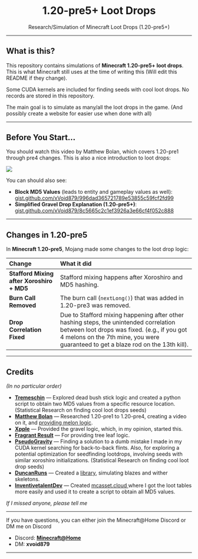 <div align="center">
  <h1 style="margin-top: 0">1.20-pre5+ Loot Drops</h1>
  <span>Research/Simulation of Minecraft Loot Drops (1.20-pre5+)</span>
</div>

---

## What is this?

This repository contains simulations of **Minecraft 1.20-pre5+ loot drops**. This is what Minecraft still uses at the time of writing this (Will edit this README if they change).

Some CUDA kernels are included for finding seeds with cool loot drops. No records are stored in this repository.

The main goal is to simulate as many/all the loot drops in the game. (And possibly create a website for easier use when done with all)

---

## Before You Start...

You should watch this video by Matthew Bolan, which covers 1.20-pre1 through pre4 changes. This is also a nice introduction to loot drops:

<a href="https://www.youtube.com/watch?v=a5-dISWtkDs"><img src="https://img.shields.io/badge/Watch-Matthew%20Bolan-red?logo=youtube"></a>

You can should also see:
- **Block MD5 Values** (leads to entity and gameplay values as well):  
  [gist.github.com/xVoid879/996dad365721789e53855c59fcf2fd99](https://gist.github.com/xVoid879/996dad365721789e53855c59fcf2fd99)
- **Simplified Gravel Drop Explanation (1.20-pre5+)**:  
  [gist.github.com/xVoid879/8c5665c2c1ef3926a3e66cf4f052c888](https://gist.github.com/xVoid879/8c5665c2c1ef3926a3e66cf4f052c888)

---

## Changes in 1.20-pre5

In **Minecraft 1.20-pre5**, Mojang made some changes to the loot drop logic:

| Change | What it did |
| :------ | :----------- |
| **Stafford Mixing after Xoroshiro + MD5** | Stafford mixing happens after Xoroshiro and MD5 hashing. |
| **Burn Call Removed** | The burn call (`nextLong()`) that was added in 1.20-pre3 was removed. |
| **Drop Correlation Fixed** | Due to Stafford mixing happening after other hashing steps, the unintended correlation between loot drops was fixed. (e.g., if you got 4 melons on the 7th mine, you were guaranteed to get a blaze rod on the 13th kill). |

---


## Credits

*(In no particular order)*

- [**Tremeschin**](https://github.com/tremeschin) — Explored dead bush stick logic and created a python script to obtain two MD5 values from a specific resource location. (Statistical Research on finding cool loot drops seeds)
- [**Matthew Bolan**](https://github.com/mjtb49) — Researched 1.20-pre1 to 1.20-pre4, creating a video on it, and [providing melon logic](https://gist.github.com/mjtb49/f3e01e3355178d2bb6c814606971c374).
- [**Xpple**](https://github.com/xpple) — Provided the gravel logic, which, in my opinion, started this.
- [**Fragrant Result**](https://github.com/FragrantResult186) — For providing tree leaf logic.
- [**PseudoGravity**](https://github.com/pseudogravity) — Finding a solution to a dumb mistake I made in my CUDA kernel searching for back-to-back flints. Also, for exploring a potential optimization for seedfinding lootdrops, involving seeds with similar xoroshiro initializations. (Statistical Research on finding cool loot drop seeds)
- [**DuncanRuns**](https://github.com/DuncanRuns) — Created a [library](https://github.com/duncanruns/miltsu), simulating blazes and wither skeletons.
- [**InventivetalentDev**](https://github.com/InventivetalentDev) — Created [mcasset.cloud ](https://mcasset.cloud) where I got the loot tables more easily and used it to create a script to obtain all MD5 values.

*If I missed anyone, please tell me*

---

If you have questions, you can either join the Minecraft@Home Discord or DM me on Discord
- Discord: **[Minecraft@Home](https://discord.com/mch)**
- DM: **xvoid879**

---
